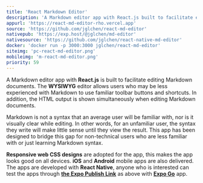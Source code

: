 ```yaml
---
title: 'React Markdown Editor'
description: 'A Markdown editor app with React.js built to facilitate editing Markdown documents'
appurl: 'https://react-md-editor-rho.vercel.app'
source: 'https://github.com/jglchen/react-md-editor'
nativepub: 'https://exp.host/@jglchen/md-editor'
nativesource: 'https://github.com/jglchen/react-native-md-editor'
docker: 'docker run -p 3000:3000 jglchen/react-md-editor'
siteimg: 'pc-react-md-editor.png'
mobileimg: 'm-react-md-editor.png'
priority: 59
---
```


A Markdown editor app with **React.js** is built to facilitate editing Markdown documents. The **WYSIWYG** editor allows users who may be less experienced with Markdown to use familiar toolbar buttons and shortcuts. In addition, the HTML output is shown simultaneously when editing Markdown documents.

Markdown is not a syntax that an average user will be familiar with, nor is it visually clear while editing. In other words, for an unfamiliar user, the syntax they write will make little sense until they view the result. This app has been designed to bridge this gap for non-technical users who are less familiar with or just learning Markdown syntax.

**Responsive web CSS designs** are adopted for the app, this makes the app looks good on all devices. **iOS** and **Android** mobile apps are also delivered. The apps are developed with **React Native**, anyone who is interested can test the apps through **[the Expo Publish Link](https://expo.dev/@jglchen/md-editor)** as above with **[Expo Go](https://expo.dev/client)** app.





